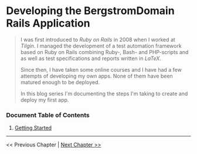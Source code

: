 # Developing the BergstromDomain Rails Application #
> I was first introduced to *Ruby on Rails* in 2008 when I worked at *Tilgin*.  I managed the development of a test automation framework based on Ruby on Rails combining Ruby-, Bash- and PHP-scripts and as well as test specifications and reports written in *LaTeX*.
>
> Since then, I have taken some online courses and I have had a few attempts of developing my own apps. None of them have been matured enough to be deployed.
>
> In this blog series I'm documenting the steps I'm taking to create and deploy my first app.


### Document Table of Contents ###
1. [Getting Started](./section_1_getting_started/1_0_getting_started_toc.md)

----------
<< Previous Chapter |
[Next Chapter >>](./section_1_getting_started/1_0_getting_started_toc.md)
